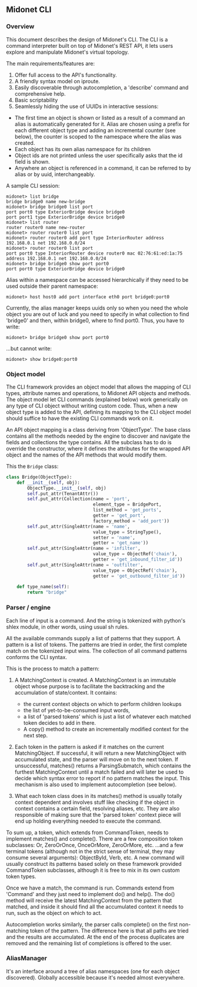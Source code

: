 ## Midonet CLI

### Overview

This document describes the design of Midonet's CLI. The CLI is a command
interpreter built on top of Midonet's REST API, it lets users explore and
manipulate Midonet's virtual topology.

The main requirements/features are:

1. Offer full access to the API's functionality.
2. A friendly syntax model on iproute.
3. Easily discoverable through autocompletion, a 'describe' command and
   comprehensive help.
4. Basic scriptability
5. Seamlessly hiding the use of UUIDs in interactive sessions:
  * The first time an object is shown or listed as a result of a command an
    alias is automatically generated for it. Alias are chosen using a prefix
    for each different object type and adding an incremental counter (see
    below), the counter is scoped to the namespace where the alias was created.
  * Each object has its own alias namespace for its children
  * Object ids are not printed unless the user specifically asks that the id field
    is shown.
  * Anywhere an object is referenced in a command, it can be referred to by alias
    or by uuid, interchangeably.

A sample CLI session:

```
midonet> list bridge
bridge bridge0 name new-bridge
midonet> bridge bridge0 list port
port port0 type ExteriorBridge device bridge0
port port1 type ExteriorBridge device bridge0
midonet> list router
router router0 name new-router
midonet> router router0 list port
midonet> router router0 add port type InteriorRouter address 192.168.0.1 net 192.168.0.0/24
midonet> router router0 list port
port port0 type InteriorRouter device router0 mac 02:76:61:ed:1a:75 address 192.168.0.1 net 192.168.0.0/24
midonet> bridge bridge0 show port port0
port port0 type ExteriorBridge device bridge0
```

Alias within a namespace can be accessed hierarchically if they need to be used
outside their parent namespace:

```
midonet> host host0 add port interface eth0 port bridge0:port0
```

Currently, the alias manager keeps uuids only so when you need the whole object
you are out of luck and you need to specify in what collection to find 'bridge0'
and then, within bridge0, where to find port0. Thus, you have to write:

```
midonet> bridge bridge0 show port port0
```

...but cannot write:

```
midonet> show bridge0:port0
```

### Object model

The CLI framework provides an object model that allows the mapping of CLI types,
attribute names and operations, to Midonet API objects and methods.  The object
model let CLI commands (explained below) work generically on any type of CLI
object without writing custom code. Thus, when a new object type is added to the
API, defining its mapping to the CLI object model should suffice to have the
existing CLI commands work on it.

An API object mapping is a class deriving from 'ObjectType'. The base class
contains all the methods needed by the engine to discover and navigate the
fields and collections the type contains. All the subclass has to do is override
the constructor, where it defines the attributes for the wrapped API object and
the names of the API methods that would modify them.

This the ```Bridge``` class:

```python
class Bridge(ObjectType):                                                         
    def __init__(self, obj):                                                      
        ObjectType.__init__(self, obj)                                            
        self.put_attr(TenantAttr())                                               
        self.put_attr(Collection(name = 'port',                                   
                                 element_type = BridgePort,                       
                                 list_method = 'get_ports',                       
                                 getter = 'get_port',                             
                                 factory_method = 'add_port'))           
        self.put_attr(SingleAttr(name = 'name',                                   
                                 value_type = StringType(),                       
                                 setter = 'name',                                 
                                 getter = 'get_name'))                            
        self.put_attr(SingleAttr(name = 'infilter',                               
                                 value_type = ObjectRef('chain'),                 
                                 getter = 'get_inbound_filter_id'))               
        self.put_attr(SingleAttr(name = 'outfilter',                              
                                 value_type = ObjectRef('chain'),                 
                                 getter = 'get_outbound_filter_id'))              
                                                                                  
    def type_name(self):                                                          
        return "bridge"
```

### Parser / engine

Each line of input is a command. And the string is tokenized with python's
shlex module, in other words, using usual sh rules.

All the available commands supply a list of patterns that they support. A
pattern is a list of tokens. The patterns are tried in order, the first
complete match on the tokenized input wins. The collection of all command
patterns conforms the CLI syntax.

This is the process to match a pattern:
  1. A MatchingContext is created. A MatchingContext is an immutable object
     whose purpose is to facilitate the backtracking and the accumulation of
     state/context. It contains:
     * the current context objects on which to perform children lookups
     * the list of yet-to-be-consumed input words,
     * a list of 'parsed tokens' which is just a list of whatever each matched
       token decides to add in there.
     * A copy() method to create an incrementally modified context for the next
       step.

  2. Each token in the pattern is asked if it matches on the current
     MatchingObject. If successful, it will return a new MatchingObject with
     accumulated state, and the parser will move on to the next token. If
     unsuccessful, matches() returns a ParsingSubmatch, which contains the
     furthest MatchingContext until a match failed and will later be used to
     decide which syntax error to report if no pattern matches the input. This
     mechanism is also used to implement autocompletion (see below).

  3. What each token class does in its matches() method is usually totally
     context dependent and involves stuff like checking if the object in context
     contains a certain field, resolving aliases, etc. They are also responsible
     of making sure that the 'parsed token' context piece will end up holding
     everything needed to execute the command.

To sum up, a token, which extends from CommandToken, needs to implement matches()
and complete(). There are a few composition token subclasses: Or, ZeroOrOnce,
OnceOrMore, ZeroOrMore, etc. ...and a few terminal tokens (although not in the
strict sense of terminal, they may consume several arguments): ObjectById, Verb,
etc. A new command will usually construct its patterns based solely on these
framework provided CommandToken subclasses, although it is free to mix in its
own custom token types.

Once we have a match, the command is run. Commands extend from 'Command' and
they just need to implement do() and help(). The do() method will receive the
latest MatchingContext from the pattern that matched, and inside it should find
all the accumulated context it needs to run, such as the object on which to act.

Autocompletion works similarly, the parser calls complete() on the first
non-matching token of the pattern. The difference here is that all paths are
tried and the results are accumulated. At the end of the process duplicates
are removed and the remaining list of completions is offered to the user.

### AliasManager

It's an interface around a tree of alias namespaces (one for each object
discovered). Globally accessible because it's needed almost everywhere.
